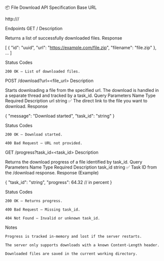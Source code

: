 
📦 File Download API Specification
Base URL

http://<your-server-address>/

Endpoints
GET /
Description

Returns a list of successfully downloaded files.
Response

[
  {
    "id": "uuid",
    "url": "https://example.com/file.zip",
    "filename": "file.zip"
  },
  ...
]

Status Codes

    200 OK – List of downloaded files.

POST /download?url=<file_url>
Description

Starts downloading a file from the specified url. The download is handled in a separate thread and tracked by a task_id.
Query Parameters
Name	Type	Required	Description
url	string	✅	The direct link to the file you want to download.
Response

{
  "message": "Download started",
  "task_id": "string"
}

Status Codes

    200 OK – Download started.

    400 Bad Request – URL not provided.

GET /progress?task_id=<task_id>
Description

Returns the download progress of a file identified by task_id.
Query Parameters
Name	Type	Required	Description
task_id	string	✅	Task ID from the /download response.
Response (Example)

{
  "task_id": "string",
  "progress": 64.32  // in percent
}

Status Codes

    200 OK – Returns progress.

    400 Bad Request – Missing task_id.

    404 Not Found – Invalid or unknown task_id.

Notes

    Progress is tracked in-memory and lost if the server restarts.

    The server only supports downloads with a known Content-Length header.

    Downloaded files are saved in the current working directory.
